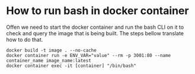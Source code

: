 # How to run bash in docker container

Offen we need to start the docker container and run the bash CLI on it to check and query the image that is being built. The steps bellow translate how to do that.

```
docker build -t image . --no-cache
docker container run -e ENV_VAR="value" --rm -p 3001:80 --name container_name image_name:latest
docker container exec -it [container] "/bin/bash"
```